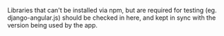 Libraries that can't be installed via npm, but are required for testing (eg.
django-angular.js) should be checked in here, and kept in sync with the version
being used by the app.
